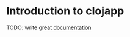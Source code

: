 # Introduction to clojapp

TODO: write [great documentation](http://jacobian.org/writing/great-documentation/what-to-write/)

